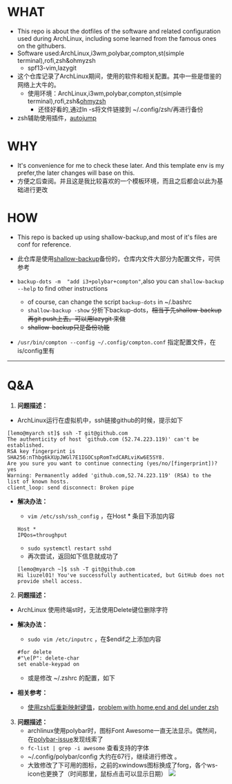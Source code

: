 # WHAT

- This repo is about the dotfiles of the software and related configuration used during ArchLinux, including some learned from the famous ones on the githubers.  
- Software used:ArchLinux,i3wm,polybar,compton,st(simple terminal),rofi,zsh&ohmyzsh
  - spf13-vim,lazygit
- 这个仓库记录了ArchLinux期间，使用的软件和相关配置。其中一些是借鉴的网络上大牛的。
  - 使用环境：ArchLinux,i3wm,polybar,compton,st(simple terminal),rofi,zsh&[ohmyzsh](https://github.com/ohmyzsh/ohmyzsh)
    - 还怪好看的,通过ln -s将文件链接到 ~/.config/zsh/再进行备份
- zsh辅助使用插件，[autojump](https://github.com/wting/autojump) 

# WHY

- It's convenience for me to check these later. And this template env is my prefer,the later changes will base on this.
- 方便之后查阅。并且这是我比较喜欢的一个模板环境，而且之后都会以此为基础进行更改

# HOW 

- This repo is backed up using shallow-backup,and most of it's files are conf for reference.  
- 此仓库是使用[shallow-backup](https://github.com/alichtman/shallow-backup)备份的，仓库内文件大部分为配置文件，可供参考
- `backup-dots -m  "add i3+polybar+compton"`,also you can `shallow-backup --help` to find other instructions
  - of course, can change the script `backup-dots` in ~/.bashrc
  - `shallow-backup -show`  分析下backup-dots，~~相当于先shallow-backup 再git push上去。可以用lazygit 来做~~
  - ~~shallow-backup只是备份功能~~

- `/usr/bin/compton --config ~/.config/compton.conf` 指定配置文件，在is/config里有

---

# Q&A

1. **问题描述：**

- ArchLinux运行在虚拟机中，ssh链接github的时候，提示如下

```shell
[lemo@myarch st]$ ssh -T git@github.com 
The authenticity of host 'github.com (52.74.223.119)' can't be established.
RSA key fingerprint is SHA256:nThbg6kXUpJWGl7E1IGOCspRomTxdCARLviKw6E5SY8.
Are you sure you want to continue connecting (yes/no/[fingerprint])? yes
Warning: Permanently added 'github.com,52.74.223.119' (RSA) to the list of known hosts.
client_loop: send disconnect: Broken pipe
```

- **解决办法：**

  - `vim /etc/ssh/ssh_config`  ，在Host * 条目下添加内容

  ```shell
  Host *
  IPQos=throughput
  ```

  - `sudo systemctl restart sshd`  
  - 再次尝试，返回如下信息就成功了
  
  ```shell
  [lemo@myarch ~]$ ssh -T git@github.com 
  Hi liuzel01! You've successfully authenticated, but GitHub does not provide shell access.
  ```
  

2. **问题描述：**

- ArchLinux 使用终端st时，无法使用Delete键位删除字符

- **解决办法：**

  - `sudo vim /etc/inputrc` ，在$endif之上添加内容
  ```shell
  #for delete 
  #"\e[P": delete-char
  set enable-keypad on 
  ```
  - 或是修改 ~/.zshrc 的配置，如下
- **相关参考：**

  - [使用zsh后重新映射键值](https://blog.csdn.net/gatieme/article/details/104170950)，[problem with home,end and del under zsh](https://bbs.archlinux.org/viewtopic.php?pid=201942#p201942)

3. **问题描述：**
   - archlinux使用polybar时，图标Font Awesome一直无法显示。偶然间，在[polybar-issue](https://github.com/polybar/polybar/issues/924)发现线索了
   - `fc-list | grep -i awesome`   查看支持的字体  
   - ~/.config/polybar/config  大约在67行，继续进行修改 。
   -  大致修改了下可用的图标，之前的xwindows图标换成了forg，各个ws-icon也更换了（时间那里，鼠标点击可以显示日期）
   ![](https://cdn.jsdelivr.net/gh/liuzel01/MyPicBed@master/data/20200604230531.png)

